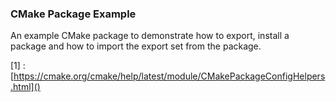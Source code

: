 ### CMake Package Example


An example CMake package to demonstrate how to export, install a package and how to import the export set from the package.

[1] : [https://cmake.org/cmake/help/latest/module/CMakePackageConfigHelpers.html]()  
